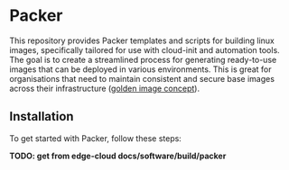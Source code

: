 # Packer 

This repository provides Packer templates and scripts for building linux images, specifically tailored for use with cloud-init and automation tools. The goal is to create a streamlined process for generating ready-to-use images that can be deployed in various environments.
This is great for organisations that need to maintain consistent and secure base images across their infrastructure ([golden image concept](https://docs.aws.amazon.com/AWSEC2/latest/UserGuide/AMIs.html#golden-image)).

## Installation

To get started with Packer, follow these steps:

**TODO: get from edge-cloud docs/software/build/packer**
